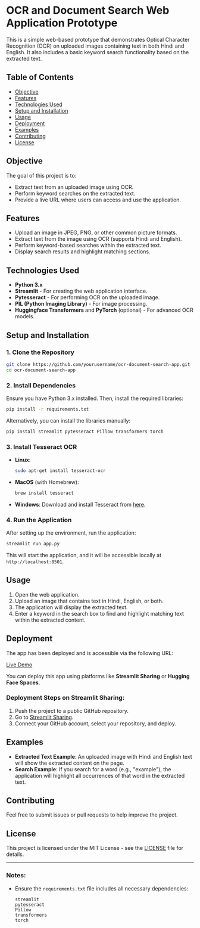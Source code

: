 # OCR and Document Search Web Application Prototype

This is a simple web-based prototype that demonstrates Optical Character Recognition (OCR) on uploaded images containing text in both Hindi and English. It also includes a basic keyword search functionality based on the extracted text.

## Table of Contents
- [Objective](#objective)
- [Features](#features)
- [Technologies Used](#technologies-used)
- [Setup and Installation](#setup-and-installation)
- [Usage](#usage)
- [Deployment](#deployment)
- [Examples](#examples)
- [Contributing](#contributing)
- [License](#license)

## Objective
The goal of this project is to:
- Extract text from an uploaded image using OCR.
- Perform keyword searches on the extracted text.
- Provide a live URL where users can access and use the application.

## Features
- Upload an image in JPEG, PNG, or other common picture formats.
- Extract text from the image using OCR (supports Hindi and English).
- Perform keyword-based searches within the extracted text.
- Display search results and highlight matching sections.

## Technologies Used
- **Python 3.x**
- **Streamlit** - For creating the web application interface.
- **Pytesseract** - For performing OCR on the uploaded image.
- **PIL (Python Imaging Library)** - For image processing.
- **Huggingface Transformers** and **PyTorch** (optional) - For advanced OCR models.
  
## Setup and Installation

### 1. Clone the Repository
```bash
git clone https://github.com/yourusername/ocr-document-search-app.git
cd ocr-document-search-app
```

### 2. Install Dependencies
Ensure you have Python 3.x installed. Then, install the required libraries:
```bash
pip install -r requirements.txt
```
Alternatively, you can install the libraries manually:
```bash
pip install streamlit pytesseract Pillow transformers torch
```

### 3. Install Tesseract OCR
- **Linux**: 
  ```bash
  sudo apt-get install tesseract-ocr
  ```
- **MacOS** (with Homebrew):
  ```bash
  brew install tesseract
  ```
- **Windows**: 
  Download and install Tesseract from [here](https://github.com/tesseract-ocr/tesseract).

### 4. Run the Application
After setting up the environment, run the application:
```bash
streamlit run app.py
```

This will start the application, and it will be accessible locally at `http://localhost:8501`.

## Usage

1. Open the web application.
2. Upload an image that contains text in Hindi, English, or both.
3. The application will display the extracted text.
4. Enter a keyword in the search box to find and highlight matching text within the extracted content.

## Deployment

The app has been deployed and is accessible via the following URL:

[Live Demo](https://yourappname.streamlitapp.com)

You can deploy this app using platforms like **Streamlit Sharing** or **Hugging Face Spaces**. 

### Deployment Steps on Streamlit Sharing:
1. Push the project to a public GitHub repository.
2. Go to [Streamlit Sharing](https://streamlit.io/sharing).
3. Connect your GitHub account, select your repository, and deploy.

## Examples

- **Extracted Text Example**: An uploaded image with Hindi and English text will show the extracted content on the page.
- **Search Example**: If you search for a word (e.g., "example"), the application will highlight all occurrences of that word in the extracted text.

## Contributing

Feel free to submit issues or pull requests to help improve the project.

## License

This project is licensed under the MIT License - see the [LICENSE](LICENSE) file for details.

---

### Notes:
- Ensure the `requirements.txt` file includes all necessary dependencies:
  ```
  streamlit
  pytesseract
  Pillow
  transformers
  torch
  ```

